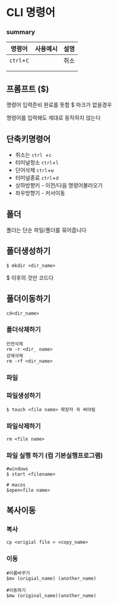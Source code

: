 # CLI 명령어

### summary

| 명령어     | 사용예시 | 설명 |
| ---------- | -------- | ---- |
| `ctrl`+`C` |          | 취소 |
|            |          |      |
|            |          |      |



## 프롬프트 ($)

명령어 입력준비 완료를 뜻함 $ 마크가 없을경우 

명령어를 입력해도 제대로 동작하지 않는다 

## 단축키명령어

- 취소는 `ctrl `+`c`
- 터미널청소 `ctrl`+`l `
- 단어삭제 `ctrl`+`w`
- 터미널종료 `ctrl`+`d`
- 상하방향키 - 이전/다음 명령어불러오기
- 좌우방향기 - 커서이동 

## 폴더

 폴더는 단순 파일/폴더를 묶어줍니다 

## 폴더생성하기 

 ```
 $ mkdir <dir_name>
 ```

$ 이후의 것만 코드다 

## 폴더이동하기

```
cd<dir_name>
```

### 폴더삭제하기

```
안전삭제 
rm -r <dir_ name>
강제삭제
rm -rf <dir_name>
```



### 파일

### 파일생성하기

```
$ touch <file name> 확장자 꼭 써야됨
```



###  파일삭제하기

```
rm <file name>
```

### 파일 실행 하기 (컴 기본실행프로그램)

```
#windows
$ start <filename> 

# macos
$open<file name>
```



## 복사이동

### 복사

```
cp <origial file > <copy_name>
```

###  이동

```(anoth
#이름바꾸기 
$mv (origial_name) (another_name)

#이동하기 
$mw (original_name)(another_name)
```

